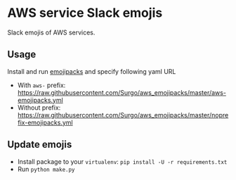# AWS service Slack emojis

Slack emojis of AWS services.

## Usage

Install and run [emojipacks](https://github.com/lambtron/emojipacks) and specify following yaml URL

- With `aws-` prefix: <https://raw.githubusercontent.com/Surgo/aws_emojipacks/master/aws-emojipacks.yml>
- Without prefix: <https://raw.githubusercontent.com/Surgo/aws_emojipacks/master/noprefix-emojipacks.yml>


## Update emojis

- Install package to your `virtualenv`: `pip install -U -r requirements.txt`
- Run `python make.py`
